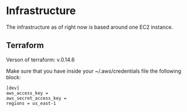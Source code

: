 # Infrastructure
The infrastructure as of right now is based around one EC2 instance.

## Terraform
Verson of terraform: v.0.14.6

Make sure that you have inside your ~/.aws/credentials file the following block:
```
[dev]
aws_access_key =
aws_secret_access_key =
regions = us_east-1
```
